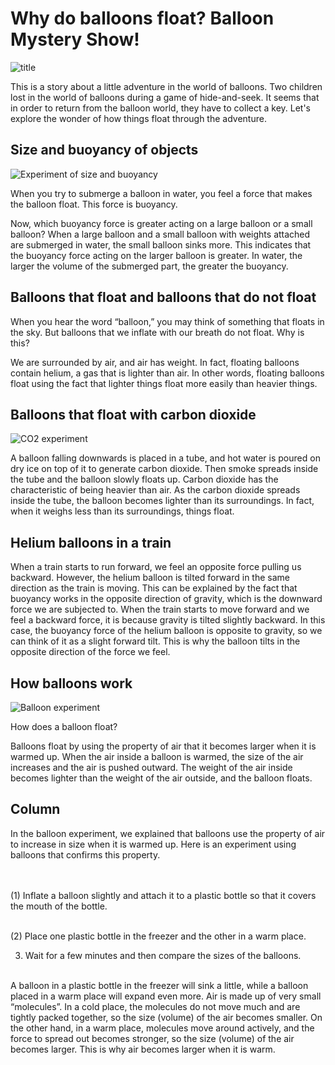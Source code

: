 # Why do balloons float? Balloon Mystery Show!

![title](/img/balloon/風船ショー写真_タイトル.jpg)


This is a story about a little adventure in the world of balloons. Two children lost in the world of balloons during a game of hide-and-seek. It seems that in order to return from the balloon world, they have to collect a key. Let's explore the wonder of how things float through the adventure.


## Size and buoyancy of objects

![Experiment of size and buoyancy](/img/balloon/風船ショー写真_体積.jpg)


When you try to submerge a balloon in water, you feel a force that makes the balloon float. This force is buoyancy.

Now, which buoyancy force is greater acting on a large balloon or a small balloon? When a large balloon and a small balloon with weights attached are submerged in water, the small balloon sinks more. This indicates that the buoyancy force acting on the larger balloon is greater. In water, the larger the volume of the submerged part, the greater the buoyancy.

## Balloons that float and balloons that do not float

When you hear the word “balloon,” you may think of something that floats in the sky. But balloons that we inflate with our breath do not float. Why is this?

We are surrounded by air, and air has weight. In fact, floating balloons contain helium, a gas that is lighter than air. In other words, floating balloons float using the fact that lighter things float more easily than heavier things.

## Balloons that float with carbon dioxide

![CO2 experiment](/img/balloon/風船ショー写真_CO2.jpg)


A balloon falling downwards is placed in a tube, and hot water is poured on dry ice on top of it to generate carbon dioxide. Then smoke spreads inside the tube and the balloon slowly floats up. Carbon dioxide has the characteristic of being heavier than air. As the carbon dioxide spreads inside the tube, the balloon becomes lighter than its surroundings. In fact, when it weighs less than its surroundings, things float.

## Helium balloons in a train

When a train starts to run forward, we feel an opposite force pulling us backward. However, the helium balloon is tilted forward in the same direction as the train is moving. This can be explained by the fact that buoyancy works in the opposite direction of gravity, which is the downward force we are subjected to. When the train starts to move forward and we feel a backward force, it is because gravity is tilted slightly backward. In this case, the buoyancy force of the helium balloon is opposite to gravity, so we can think of it as a slight forward tilt. This is why the balloon tilts in the opposite direction of the force we feel.

## How balloons work

![Balloon experiment](/img/balloon/風船ショー写真_気球.jpg)

How does a balloon float?

Balloons float by using the property of air that it becomes larger when it is warmed up. When the air inside a balloon is warmed, the size of the air increases and the air is pushed outward. The weight of the air inside becomes lighter than the weight of the air outside, and the balloon floats.

## Column

In the balloon experiment, we explained that balloons use the property of air to increase in size when it is warmed up. Here is an experiment using balloons that confirms this property. <br><br><br>

(1) Inflate a balloon slightly and attach it to a plastic bottle so that it covers the mouth of the bottle. <br> <br>

(2) Place one plastic bottle in the freezer and the other in a warm place. <br>

3) Wait for a few minutes and then compare the sizes of the balloons. <br><br>

A balloon in a plastic bottle in the freezer will sink a little, while a balloon placed in a warm place will expand even more. Air is made up of very small “molecules”. In a cold place, the molecules do not move much and are tightly packed together, so the size (volume) of the air becomes smaller. On the other hand, in a warm place, molecules move around actively, and the force to spread out becomes stronger, so the size (volume) of the air becomes larger. This is why air becomes larger when it is warm.